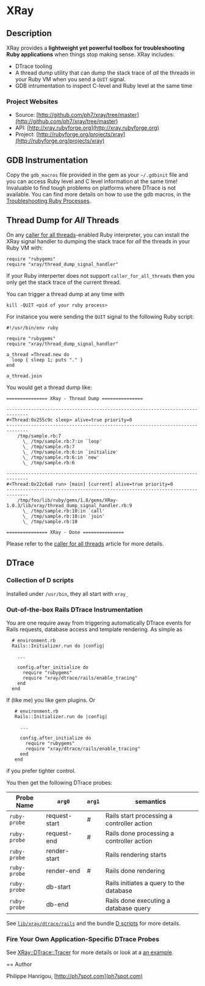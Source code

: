 XRay
====

Description
-----------

  XRay provides a __lightweight yet powerful toolbox for troubleshooting Ruby
  applications__ when things stop making sense. XRay includes:

* DTrace tooling
* A thread dump utility that can dump the stack trace 
  of _all_ the threads in your Ruby VM when you send a `QUIT` signal.
* GDB intrumentation to inspect C-level and Ruby level at the same time

### Project Websites ###

* Source: [http://github.com/ph7/xray/tree/master](http://github.com/ph7/xray/tree/master)
* API: [http://xray.rubyforge.org](http://xray.rubyforge.org)
* Project: [http://rubyforge.org/projects/xray](http://rubyforge.org/projects/xray)

GDB Instrumentation
-------------------

  Copy the `gdb_macros` file provided in the gem as your `~/.gdbinit` file
  and you can access Ruby level and C level information at the same time!
  Invaluable to find tough problems on platforms where DTrace is not
  available. You can find more details on how to use the gdb macros, in the
  [Troubleshooting Ruby Processes](http://ph7spot.com/publications/troubleshooting_ruby_processes).
  
Thread Dump for _All_ Threads
-----------------------------

  On any [caller for all threads](http://ph7spot.com/articles/caller_for_all_threads)-enabled 
  Ruby interpreter, you can install the XRay signal handler
  to dumping the stack trace for _all_ the threads in your Ruby VM with:

    require "rubygems"
    require "xray/thread_dump_signal_handler"

  If your Ruby interperter does not support `caller_for_all_threads` then
  you only get the stack trace of the current thread.
  
  You can trigger a thread dump at any time with

    kill -QUIT <pid of your ruby process>

  For instance you were sending the `QUIT` signal to the following Ruby
  script:
  
    #!/usr/bin/env ruby

    require "rubygems"
    require "xray/thread_dump_signal_handler"

    a_thread =Thread.new do
      loop { sleep 1; puts "." }
    end

    a_thread.join
    
  You would get a thread dump like:

    =============== XRay - Thread Dump ===============

  	------------------------------------------------------------------------------
  	#<Thread:0x255c9c sleep> alive=true priority=0
  	------------------------------------------------------------------------------
  	    /tmp/sample.rb:7
  	      \_ /tmp/sample.rb:7:in `loop'
  	      \_ /tmp/sample.rb:7
  	      \_ /tmp/sample.rb:6:in `initialize'
  	      \_ /tmp/sample.rb:6:in `new'
  	      \_ /tmp/sample.rb:6

  	------------------------------------------------------------------------------
  	#<Thread:0x22c6a8 run> [main] [current] alive=true priority=0
  	------------------------------------------------------------------------------
  	    /tmp/foo/lib/ruby/gems/1.8/gems/XRay-1.0.3/lib/xray/thread_dump_signal_handler.rb:9
  	      \_ /tmp/sample.rb:10:in `call'
  	      \_ /tmp/sample.rb:10:in `join'
  	      \_ /tmp/sample.rb:10

  	=============== XRay - Done ===============
      
  Please refer to the [caller for all threads](http://ph7spot.com/articles/caller_for_all_threads)
  article for more details.
  
DTrace
------

### Collection of D scripts ###

  Installed under `/usr/bin`, they all start with `xray_`

### Out-of-the-box Rails DTrace Instrumentation ###

  You are one require away from triggering automatically DTrace events for 
  Rails requests, database access and template rendering. As simple as 

      # environment.rb
      Rails::Initializer.run do |config|

        ...

        config.after_initialize do
          require "rubygems"
          require "xray/dtrace/rails/enable_tracing"
        end  
      end

  If (like me) you like gem plugins. Or

       # environment.rb
       Rails::Initializer.run do |config|

         ...

         config.after_initialize do
           require "rubygems"
           require "xray/dtrace/rails/enable_tracing"
         end  
       end

  if you prefer tighter control.

  You then get the  following DTrace probes:
  
  Probe Name    | `arg0`        | `arg1`                | semantics
  ------------- | ------------- |-----------------------|--------------------------------------------
  `ruby-probe`  | request-start | <controller>#<action> | Rails start processing a controller action
  `ruby-probe`  | request-end   | <controller>#<action> | Rails done processing a controller action
  `ruby-probe`  | render-start  | <render options>      | Rails rendering starts
  `ruby-probe`  | render-end    | <controller>#<action> | Rails done rendering
  `ruby-probe`  | db-start      | <sql query>           | Rails initiates a query to the database
  `ruby-probe`  | db-end        | <sql query>           | Rails done executing a database query

  See [`lib/xray/dtrace/rails`](http://github.com/ph7/xray/tree/master/lib/xray/dtrace/rails)
  and the bundle [D scripts](http://github.com/ph7/xray/tree/master/bin) for more details.

### Fire Your Own Application-Specific DTrace Probes ###

  See [XRay::DTrace::Tracer](http://github.com/ph7/xray/tree/master/lib/xray/dtrace/tracer.rb)
  for more details or look at a
  [an example](http://github.com/ph7/xray/tree/master/examples/dtrace/simple_ruby_script_with_tracer_custom_dtrace_instrumentation.rb).
  

== Author

  Philippe Hanrigou,
  [http://ph7spot.com](ph7spot.com)

